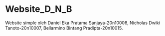 # Website_D_N_B
Website simple oleh Daniel Eka Pratama Sanjaya-20n10008, Nicholas Dwiki Tanoto-20n10007, Bellarmino Bintang Pradipta-20n10015.
